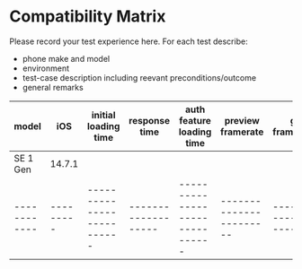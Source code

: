 # Compatibility Matrix

Please record your test experience here.
For each test describe:
* phone make and model
* environment
* test-case description including reevant preconditions/outcome
* general remarks

|   model   |   iOS   |   initial loading time   |   response time   |   auth feature loading time   |   preview framerate   |   gl framerate   |   tester   |
------------|---------|--------------------------|-------------------|-------------------------------|-----------------------|------------------|------------|
| SE 1 Gen  | 14.7.1  |                          |                   |                               |                       |                  |     pdm    |
------------|---------|--------------------------|-------------------|-------------------------------|-----------------------|------------------|------------|
